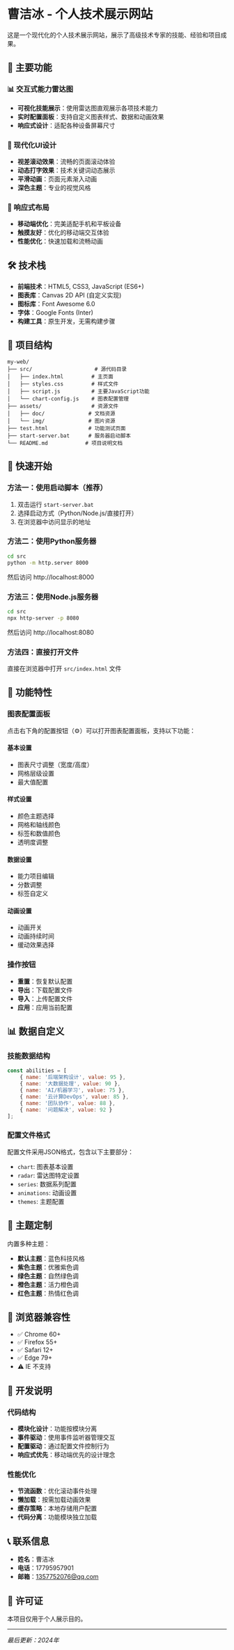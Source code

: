 # 曹洁冰 - 个人技术展示网站

这是一个现代化的个人技术展示网站，展示了高级技术专家的技能、经验和项目成果。

## 🚀 主要功能

### 📊 交互式能力雷达图
- **可视化技能展示**：使用雷达图直观展示各项技术能力
- **实时配置面板**：支持自定义图表样式、数据和动画效果
- **响应式设计**：适配各种设备屏幕尺寸

### 🎨 现代化UI设计
- **视差滚动效果**：流畅的页面滚动体验
- **动态打字效果**：技术关键词动态展示
- **平滑动画**：页面元素渐入动画
- **深色主题**：专业的视觉风格

### 📱 响应式布局
- **移动端优化**：完美适配手机和平板设备
- **触摸友好**：优化的移动端交互体验
- **性能优化**：快速加载和流畅动画

## 🛠️ 技术栈

- **前端技术**：HTML5, CSS3, JavaScript (ES6+)
- **图表库**：Canvas 2D API (自定义实现)
- **图标库**：Font Awesome 6.0
- **字体**：Google Fonts (Inter)
- **构建工具**：原生开发，无需构建步骤

## 📁 项目结构

```
my-web/
├── src/                    # 源代码目录
│   ├── index.html         # 主页面
│   ├── styles.css         # 样式文件
│   ├── script.js          # 主要JavaScript功能
│   └── chart-config.js    # 图表配置管理
├── assets/                # 资源文件
│   ├── doc/              # 文档资源
│   └── img/              # 图片资源
├── test.html             # 功能测试页面
├── start-server.bat      # 服务器启动脚本
└── README.md            # 项目说明文档
```

## 🚀 快速开始

### 方法一：使用启动脚本（推荐）
1. 双击运行 `start-server.bat`
2. 选择启动方式（Python/Node.js/直接打开）
3. 在浏览器中访问显示的地址

### 方法二：使用Python服务器
```bash
cd src
python -m http.server 8000
```
然后访问 http://localhost:8000

### 方法三：使用Node.js服务器
```bash
cd src
npx http-server -p 8080
```
然后访问 http://localhost:8080

### 方法四：直接打开文件
直接在浏览器中打开 `src/index.html` 文件

## 🎯 功能特性

### 图表配置面板
点击右下角的配置按钮（⚙️）可以打开图表配置面板，支持以下功能：

#### 基本设置
- 图表尺寸调整（宽度/高度）
- 网格层级设置
- 最大值配置

#### 样式设置
- 颜色主题选择
- 网格和轴线颜色
- 标签和数值颜色
- 透明度调整

#### 数据设置
- 能力项目编辑
- 分数调整
- 标签自定义

#### 动画设置
- 动画开关
- 动画持续时间
- 缓动效果选择

### 操作按钮
- **重置**：恢复默认配置
- **导出**：下载配置文件
- **导入**：上传配置文件
- **应用**：应用当前配置

## 📊 数据自定义

### 技能数据结构
```javascript
const abilities = [
    { name: '后端架构设计', value: 95 },
    { name: '大数据处理', value: 90 },
    { name: 'AI/机器学习', value: 75 },
    { name: '云计算DevOps', value: 85 },
    { name: '团队协作', value: 88 },
    { name: '问题解决', value: 92 }
];
```

### 配置文件格式
配置文件采用JSON格式，包含以下主要部分：
- `chart`: 图表基本设置
- `radar`: 雷达图特定设置
- `series`: 数据系列配置
- `animations`: 动画设置
- `themes`: 主题配置

## 🎨 主题定制

内置多种主题：
- **默认主题**：蓝色科技风格
- **紫色主题**：优雅紫色调
- **绿色主题**：自然绿色调
- **橙色主题**：活力橙色调
- **红色主题**：热情红色调

## 📱 浏览器兼容性

- ✅ Chrome 60+
- ✅ Firefox 55+
- ✅ Safari 12+
- ✅ Edge 79+
- ⚠️ IE 不支持

## 🔧 开发说明

### 代码结构
- **模块化设计**：功能按模块分离
- **事件驱动**：使用事件监听器管理交互
- **配置驱动**：通过配置文件控制行为
- **响应式优先**：移动端优先的设计理念

### 性能优化
- **节流函数**：优化滚动事件处理
- **懒加载**：按需加载动画效果
- **缓存策略**：本地存储用户配置
- **代码分离**：功能模块独立加载

## 📞 联系信息

- **姓名**：曹洁冰
- **电话**：17795957901
- **邮箱**：1357752076@qq.com

## 📄 许可证

本项目仅用于个人展示目的。

---

*最后更新：2024年*